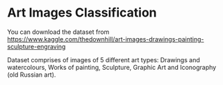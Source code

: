 # Art Images Classification
You can download the dataset from https://www.kaggle.com/thedownhill/art-images-drawings-painting-sculpture-engraving

Dataset comprises of images of 5 different art types:
Drawings and watercolours, 
Works of painting, 
Sculpture, 
Graphic Art and 
Iconography (old Russian art).
